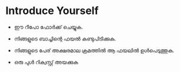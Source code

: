 # Introduce Yourself

- ഈ റീപോ ഫോർക്ക് ചെയ്യുക. 

- നിങ്ങളുടെ ബാച്ചിന്റെ ഫയൽ കണ്ടുപിടിക്കുക.

- നിങ്ങളുടെ പേര് അക്ഷരമാല ക്രമത്തിൽ ആ ഫയലിൽ ഉൾപെടുത്തുക.

- ഒരു പുൾ റിക്വസ്റ്റ് അയക്കുക
